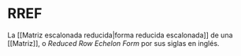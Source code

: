 # RREF

La [[Matriz escalonada reducida|forma reducida escalonada]] de una [[Matriz]], o *Reduced Row Echelon Form* por sus siglas en inglés.
